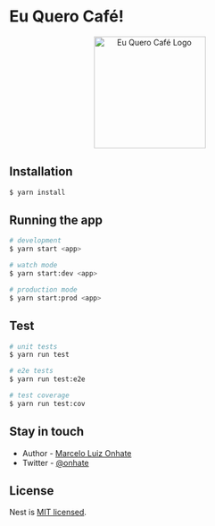 # Eu Quero Café!

<p align="center">
  <a href="https://euquero.cafe" target="blank"><img src="https://euquero.cafe/content/images/2022/08/1F918-1.svg" width="200" alt="Eu Quero Café Logo" /></a>
</p>

## Installation

```bash
$ yarn install
```

## Running the app

```bash
# development
$ yarn start <app>

# watch mode
$ yarn start:dev <app>

# production mode
$ yarn start:prod <app>
```

## Test

```bash
# unit tests
$ yarn run test

# e2e tests
$ yarn run test:e2e

# test coverage
$ yarn run test:cov
```

## Stay in touch

- Author - [Marcelo Luiz Onhate](https://euquero.cafe)
- Twitter - [@onhate](https://twitter.com/onhate)

## License

Nest is [MIT licensed](LICENSE).
